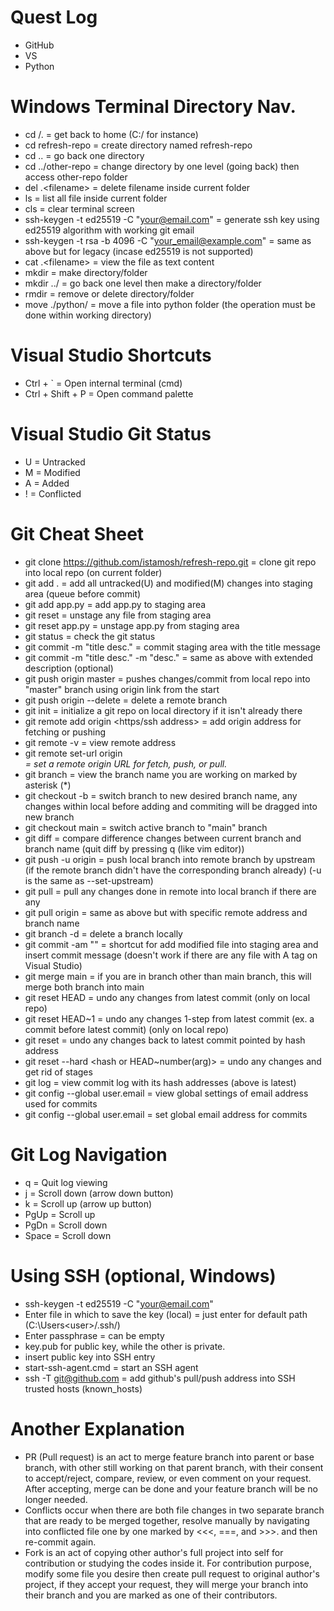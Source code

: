 # Quest Log
- GitHub
- VS
- Python

# Windows Terminal Directory Nav.
- cd /.            = get back to home (C:/ for instance)
- cd refresh-repo  = create directory named refresh-repo
- cd ..            = go back one directory
- cd ../other-repo = change directory by one level (going back) then access other-repo folder 
- del .\<filename> = delete filename inside current folder
- ls               = list all file inside current folder
- cls              = clear terminal screen
- ssh-keygen -t ed25519 -C "your@email.com" = generate ssh key using ed25519 algorithm with working git email
- ssh-keygen -t rsa -b 4096 -C "your_email@example.com" = same as above but for legacy (incase ed25519 is not supported)
- cat .\<filename> = view the file as text content
- mkdir            = make directory/folder
- mkdir ../<filename> = go back one level then make a directory/folder
- rmdir            = remove or delete directory/folder
- move <filename> ./python/ = move a file into python folder (the operation must be done within working directory)

# Visual Studio Shortcuts
- Ctrl + ` = Open internal terminal (cmd)
- Ctrl + Shift + P = Open command palette

# Visual Studio Git Status
- U = Untracked
- M = Modified
- A = Added
- ! = Conflicted

# Git Cheat Sheet
- git clone https://github.com/istamosh/refresh-repo.git  = clone git repo into local repo (on current folder)
- git add .                                               = add all untracked(U) and modified(M) changes into staging area (queue before commit)
- git add app.py                                          = add app.py to staging area
- git reset                                               = unstage any file from staging area
- git reset app.py                                        = unstage app.py from staging area
- git status                                              = check the git status
- git commit -m "title desc."                             = commit staging area with the title message
- git commit -m "title desc." -m "desc."                  = same as above with extended description (optional)
- git push origin master                                  = pushes changes/commit from local repo into "master" branch using origin link from the start
- git push origin --delete <branchname>                   = delete a remote branch
- git init                                                = initialize a git repo on local directory if it isn't already there
- git remote add origin <https/ssh address>               = add origin address for fetching or pushing
- git remote -v                                           = view remote address
- git remote set-url origin <address>                     = set a remote origin URL for fetch, push, or pull.
- git branch                                              = view the branch name you are working on marked by asterisk (*)
- git checkout -b <branch name>                           = switch branch to new desired branch name, any changes within local before adding and commiting will be dragged into new branch
- git checkout main                                       = switch active branch to "main" branch
- git diff <branch name>                                  = compare difference changes between current branch and branch name (quit diff by pressing q (like vim editor))
- git push -u origin <branch name>                        = push local branch into remote branch by upstream (if the remote branch didn't have the corresponding branch already) (-u is the same as --set-upstream)
- git pull                                                = pull any changes done in remote into local branch if there are any
- git pull origin <branch>                                = same as above but with specific remote address and branch name
- git branch -d <branchname>                              = delete a branch locally
- git commit -am "<message>"                              = shortcut for add modified file into staging area and insert commit message (doesn't work if there are any file with A tag on Visual Studio)
- git merge main                                          = if you are in branch other than main branch, this will merge both branch into main
- git reset HEAD                                          = undo any changes from latest commit (only on local repo)
- git reset HEAD~1                                        = undo any changes 1-step from latest commit (ex. a commit before latest commit) (only on local repo)
- git reset <hash>                                        = undo any changes back to latest commit pointed by hash address
- git reset --hard <hash or HEAD~number(arg)>             = undo any changes and get rid of stages
- git log                                                 = view commit log with its hash addresses (above is latest)
- git config --global user.email                          = view global settings of email address used for commits
- git config --global user.email <email>                  = set global email address for commits

# Git Log Navigation
- q = Quit log viewing
- j = Scroll down (arrow down button)
- k = Scroll up (arrow up button)
- PgUp = Scroll up
- PgDn = Scroll down
- Space = Scroll down

# Using SSH (optional, Windows)
- ssh-keygen -t ed25519 -C "your@email.com"
- Enter file in which to save the key (local) = just enter for default path (C:\Users\<user>/.ssh/)
- Enter passphrase = can be empty
- key.pub for public key, while the other is private.
- insert public key into SSH entry
- start-ssh-agent.cmd = start an SSH agent
- ssh -T git@github.com = add github's pull/push address into SSH trusted hosts (known_hosts)

# Another Explanation
- PR (Pull request) is an act to merge feature branch into parent or base branch, with other still working on that parent branch, with their consent to accept/reject, compare, review, or even comment on your request. After accepting, merge can be done and your feature branch will be no longer needed.
- Conflicts occur when there are both file changes in two separate branch that are ready to be merged together, resolve manually by navigating into conflicted file one by one marked by <<<, ===, and >>>. and then re-commit again.
- Fork is an act of copying other author's full project into self for contribution or studying the codes inside it. For contribution purpose, modify some file you desire then create pull request to original author's project, if they accept your request, they will merge your branch into their branch and you are marked as one of their contributors.